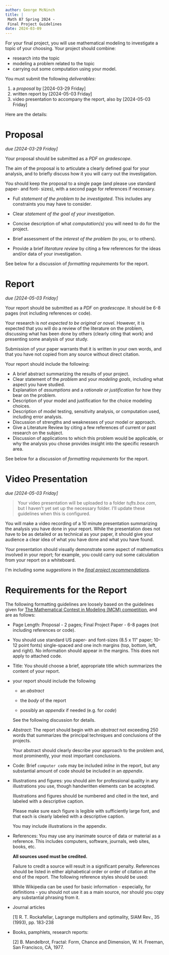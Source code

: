 ```yaml
---
author: George McNinch
title: |
 Math 87 Spring 2024 -
 Final Project Guidelines
date: 2024-03-09
---
```


For your final project, you will use mathematical modeling to investigate a topic of your choosing. Your project should combine:

- research into the topic
- modeling a problem related to the topic
- carrying out some computation using your model.

You must submit the following *deliverables*:

1. a *proposal* by [2024-03-29 Friday]
2. written report by [2024-05-03 Friday]
3. video presentation to accompany the report, also by [2024-05-03 Friday]

Here are the details:

# Proposal 

*due [2024-03-29 Friday]* 

Your proposal should be submitted as a *PDF* on *gradescope*.

The aim of the proposal is to articulate a clearly defined goal for
your analysis, and to briefly discuss how it you will carry out the
investigation. 

You should keep the proposal to a single page (and please use standard
paper- and font- sizes), with a second page for references if necessary.

-  Full *statement of the problem to be investigated*. This includes any
   constraints you may have to consider.
-  Clear *statement of the goal of your investigation*.
-  Concise description of what *computation(s)* you will need to do
   for the project.
-  Brief assessment of the *interest of the problem* (to you, or to
   others).

-  Provide a brief *literature review* by citing a few references for
   the ideas and/or data of your investigation.

See below for a discussion of *formatting requirements* for the report.

# Report

*due [2024-05-03 Friday]*

Your report should be submitted as a *PDF* on *gradescope*. It should
be 6-8 pages (not including references or code).

Your research is *not expected to be original or novel*. However, it
is expected that you will do a review of the literature on the
problem, discussing what has been done by others (clearly citing that
work) and presenting some analysis of your study.

Submission of your paper warrants that it is written in your own
words, and that you have not copied from any source without direct
citation.

Your report should include the following:

-  A brief abstract summarizing the results of your project.
-  Clear statement of the *problem* and your *modeling goals*,
   including what aspect you have studied.
-  Explanation of *assumptions* and a *rationale or justification* for
   how they bear on the problem.
-  Description of your model and justification for the choice modeling
   choices.
-  Description of model testing, sensitivity analysis, or computation
   used, including error analysis.
-  Discussion of strengths and weaknesses of your model or approach.
-  Give a Literature Review by citing a few references of current or
   past research on the subject.
-  Discussion of applications to which this problem would be
   applicable, or why the analysis you chose provides insight into the
   specific research area.

See below for a discussion of *formatting requirements* for the report.

# Video Presentation

*due [2024-05-03 Friday]*

> Your video presentation will be uploaded to a folder
> *tufts.box.com*, but I haven't yet set up the necessary folder. I'll
> update these guidelines when this is configured.

You will make a video recording of a 10 minute presentation
summarizing the analysis you have done in your report. While the
presentation does not have to be as detailed or as technical as your
paper, it should give your audience a clear idea of what you have done
and what you have found.

Your presentation should visually demonstrate some aspect of
mathematics involved in your report; for example, you could carry out
some calculation from your report on a whiteboard.

I'm including some *suggestions* in the [*final project
recommendations*](final-project-recommendations.html).

# Requirements for the Report

The following formatting guidelines are loosely based on the
guidelines given for [The Mathematical Contest in Modeling (MCM)
competition](http://www.comap.com/undergraduate/contests/mcm/), and
are as follows:

- Page Length: Proposal - 2 pages; Final Project Paper - 6-8 pages
  (not including references or code).

- You should use standard US paper- and font-sizes (8.5 x 11" paper;
  10-12 point fonts) single-spaced and one inch margins (top, bottom,
  left, and right). No information should appear in the margins. This
  does not apply to attached code.

- Title: You should choose a brief, appropriate title which summarizes
  the content of your report.


- your report should include the following

  - an *abstract*
  
  - the *body* of the report
  
  - possibly an *appendix* if needed (e.g. for *code*)

  See the following discussion for details.


- *Abstract*: The report should begin with an *abstract* not exceeding
  250 words that summarizes the principal techniques and conclusions
  of the projects.
  
  Your abstract should clearly describe your approach to
  the problem and, most prominently, your most important conclusions.

- Code: Brief `computer code` may be included *inline* in the report,
  but any substantial amount of code should be included in an
  *appendix*.

- Illustrations and figures: you should aim for professional quality
  in any illustrations you use, though handwritten elements can be
  accepted.

  Illustrations and figures should be numbered and cited in the text,
  and labeled with a descriptive caption.
  
  Please make sure each figure is legible with sufficiently large
  font, and that each is clearly labeled with a descriptive caption.

  You may include illustrations in the appendix.


- References: You may use any inanimate source of data or material as
  a reference. This includes computers, software, journals, web sites,
  books, etc.
  
  **All sources used must be credited.**
  
  Failure to credit a source will result in a significant
  penalty. References should be listed in either alphabetical order or
  order of citation at the end of the report. The following reference
  styles should be used:
  
  While Wikipedia can be used for basic information - especially, for
  definitions - you should not use it as a main source, nor should you
  copy any substantial phrasing from it.
  
- Journal articles 
  
  [1] R. T. Rockafellar, Lagrange multipliers and optimality, SIAM
      Rev., 35 (1993), pp. 183-238
	  
- Books, pamphlets, research reports:

  [2] B. Mandelbrot, Fractal: Form, Chance and Dimension,
      W. H. Freeman, San Francisco, CA, 1977.


